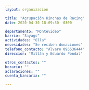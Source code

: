 ```yaml
---
layout: organizacion

title: "Agrupación Hinchas de Racing"
date: 2020-04-30 18:09:30 -0300

departamento: "Montevideo"
barrio: "Sayago"
actividades: "Olla"
necesidades: "Se reciben donaciones"
telefono_contacto: "Alvaro 095536444"
direccion: "Millán y Eduardo Pondal"

otros_contactos: ""
horario: ""
aclaraciones: ""
cuenta_bancaria: ""

---
```

